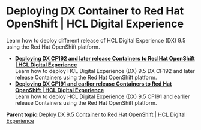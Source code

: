 # Deploying DX Container to Red Hat OpenShift \| HCL Digital Experience

Learn how to deploy different release of HCL Digital Experience \(DX\) 9.5 using the Red Hat OpenShift platform.

-   **[Deploying DX CF192 and later release Containers to Red Hat OpenShift \| HCL Digital Experience](../containerization/openshift_cf192andlater.md)**  
Learn how to deploy HCL Digital Experience \(DX\) 9.5 DX CF192 and later release Containers using the Red Hat OpenShift platform.
-   **[Deploying DX CF191 and earlier release Containers to Red Hat OpenShift \| HCL Digital Experience](../containerization/openshift_cf191andearlier.md)**  
Learn how to deploy HCL Digital Experience \(DX\) 9.5 CF191 and earlier release Containers using the Red Hat OpenShift platform.

**Parent topic:**[Deploy DX 9.5 Container to Red Hat OpenShift \| HCL Digital Experience](../containerization/openshift.md)

